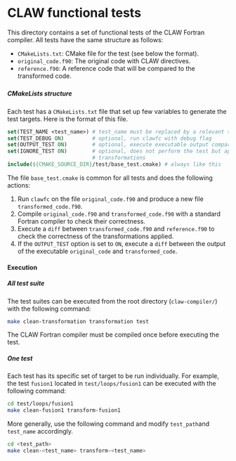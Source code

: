 # CLAW functional tests

This directory contains a set of functional tests of the CLAW Fortran compiler.
All tests have the same structure as follows:

* `CMakeLists.txt`: CMake file for the test (see below the format).
* `original_code.f90`: The original code with CLAW directives.
* `reference.f90`: A reference code that will be compared to the transformed
  code.

#####


##### CMakeLists structure
Each test has a `CMakeLists.txt` file that set up few variables to generate
the test targets. Here is the format of this file.
```cmake
set(TEST_NAME <test_name>) # test_name must be replaced by a relevant test name
set(TEST_DEBUG ON)         # optional, run clawfc with debug flag
set(OUTPUT_TEST ON)        # optional, execute executable output comparison
set(IGNORE_TEST ON)        # optional, does not perform the test but apply
                           # transformations
include(${CMAKE_SOURCE_DIR}/test/base_test.cmake) # always like this
```

The file `base_test.cmake` is common for all tests and does the following
actions:

1. Run `clawfc` on the file `original_code.f90` and produce a new file
`transformed_code.f90`.
2. Compile `original_code.f90` and `transformed_code.f90` with a standard
Fortran compiler to check their correctness.
3. Execute a `diff` between `transformed_code.f90` and `reference.f90` to check
the correctness of the transformations applied.
4. If the `OUTPUT_TEST` option is set to `ON`, execute a `diff` between the
output of the executable `original_code` and `transformed_code`.

#### Execution
##### All test suite
The test suites can be executed from the root directory (`claw-compiler/`) with
the following command:

```bash
make clean-transformation transformation test
```

The CLAW Fortran compiler must be compiled once before executing the test.

##### One test
Each test has its specific set of target to be run individually. For example,
the test `fusion1` located in `test/loops/fusion1` can be executed with the
following command:

```bash
cd test/loops/fusion1
make clean-fusion1 transform-fusion1
```

More generally, use the following command and modify `test_path`and `test_name`
accordingly.
```bash
cd <test_path>
make clean-<test_name> transform-<test_name>
```
